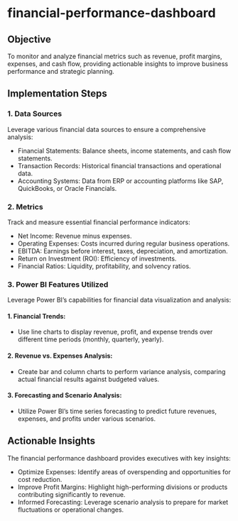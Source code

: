 # financial-performance-dashboard
## Objective
To monitor and analyze financial metrics such as revenue, profit margins, expenses, and cash flow, providing actionable insights to improve business performance and strategic planning.

## Implementation Steps
### 1. Data Sources
Leverage various financial data sources to ensure a comprehensive analysis:
 - Financial Statements: Balance sheets, income statements, and cash flow statements.
 - Transaction Records: Historical financial transactions and operational data.
 - Accounting Systems: Data from ERP or accounting platforms like SAP, QuickBooks, or Oracle Financials.
### 2. Metrics
Track and measure essential financial performance indicators:
- Net Income: Revenue minus expenses.
- Operating Expenses: Costs incurred during regular business operations.
- EBITDA: Earnings before interest, taxes, depreciation, and amortization.
- Return on Investment (ROI): Efficiency of investments.
- Financial Ratios: Liquidity, profitability, and solvency ratios.
### 3. Power BI Features Utilized
Leverage Power BI’s capabilities for financial data visualization and analysis:
#### 1. Financial Trends:
 - Use line charts to display revenue, profit, and expense trends over different time periods (monthly, quarterly, yearly).
#### 2. Revenue vs. Expenses Analysis:
 - Create bar and column charts to perform variance analysis, comparing actual financial results against budgeted values.
#### 3. Forecasting and Scenario Analysis:
 - Utilize Power BI’s time series forecasting to predict future revenues, expenses, and profits under various scenarios.

## Actionable Insights
The financial performance dashboard provides executives with key insights:
- Optimize Expenses: Identify areas of overspending and opportunities for cost reduction.
-	Improve Profit Margins: Highlight high-performing divisions or products contributing significantly to revenue.
- Informed Forecasting: Leverage scenario analysis to prepare for market fluctuations or operational changes.

